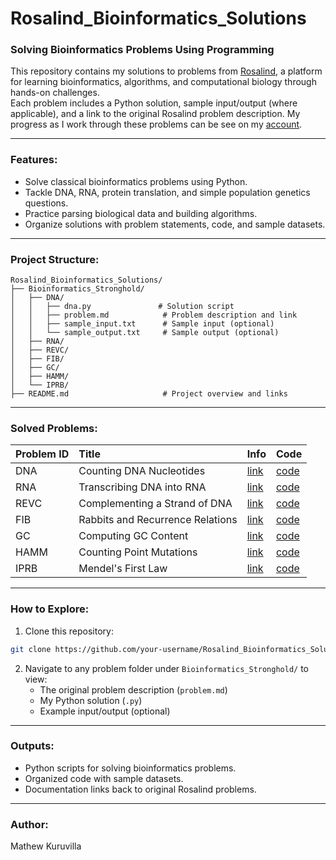 # Rosalind_Bioinformatics_Solutions

### Solving Bioinformatics Problems Using Programming

This repository contains my solutions to problems from [Rosalind](https://rosalind.info/), a platform for learning bioinformatics, algorithms, and computational biology through hands-on challenges.  
Each problem includes a Python solution, sample input/output (where applicable), and a link to the original Rosalind problem description.
My progress as I work through these problems can be see on my [account](https://rosalind.info/users/tuf94055/).

---

### Features:
- Solve classical bioinformatics problems using Python.
- Tackle DNA, RNA, protein translation, and simple population genetics questions.
- Practice parsing biological data and building algorithms.
- Organize solutions with problem statements, code, and sample datasets.

---

### Project Structure:
```
Rosalind_Bioinformatics_Solutions/
├── Bioinformatics_Stronghold/
│   ├── DNA/
│   │   ├── dna.py               # Solution script
│   │   ├── problem.md            # Problem description and link
│   │   ├── sample_input.txt      # Sample input (optional)
│   │   └── sample_output.txt     # Sample output (optional)
│   ├── RNA/
│   ├── REVC/
│   ├── FIB/
│   ├── GC/
│   ├── HAMM/
│   └── IPRB/
├── README.md                     # Project overview and links
```
---

### Solved Problems:

| Problem ID | Title | Info | Code |
|:---|:---|:---|:---|
| DNA | Counting DNA Nucleotides | [link](https://rosalind.info/problems/dna/) | [code](Bioinformatics_Stronghold/DNA/dna.py) |
| RNA | Transcribing DNA into RNA | [link](https://rosalind.info/problems/rna/) | [code](Bioinformatics_Stronghold/RNA/rna.py) |
| REVC | Complementing a Strand of DNA | [link](https://rosalind.info/problems/revc/) | [code](Bioinformatics_Stronghold/REVC/revc.py) |
| FIB | Rabbits and Recurrence Relations | [link](https://rosalind.info/problems/fib/) | [code](Bioinformatics_Stronghold/FIB/fib.py) |
| GC | Computing GC Content | [link](https://rosalind.info/problems/gc/) | [code](Bioinformatics_Stronghold/GC/gc.py) |
| HAMM | Counting Point Mutations | [link](https://rosalind.info/problems/hamm/) | [code](Bioinformatics_Stronghold/HAMM/hamm.py) |
| IPRB | Mendel's First Law | [link](https://rosalind.info/problems/iprb/) | [code](Bioinformatics_Stronghold/IPRB/iprb.py) |

---

### How to Explore:

1. Clone this repository:
```bash
git clone https://github.com/your-username/Rosalind_Bioinformatics_Solutions.git
```

2. Navigate to any problem folder under `Bioinformatics_Stronghold/` to view:
   - The original problem description (`problem.md`)
   - My Python solution (`.py`)
   - Example input/output (optional)

---

### Outputs:

- Python scripts for solving bioinformatics problems.
- Organized code with sample datasets.
- Documentation links back to original Rosalind problems.

---

### Author:

Mathew Kuruvilla
